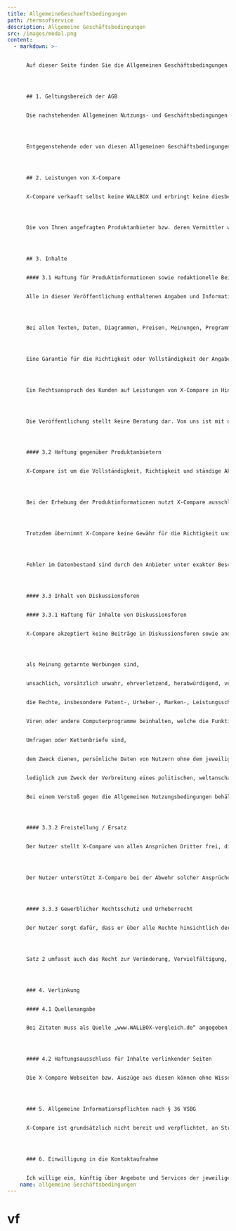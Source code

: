 ```yaml
---
title: AllgemeineGeschaeftsbedingungen
path: /termsofservice
description: Allgemeine Geschäftsbedingungen
src: /images/medal.png
content:
  - markdown: >-


      Auf dieser Seite finden Sie die Allgemeinen Geschäftsbedingungen (AGB) der [www.WALLBOX-vergleich.de](http://www.WALLBOX-vergleich.de), X-Compare UG (nachfolgend X-Compare).




      ## 1. Geltungsbereich der AGB


      Die nachstehenden Allgemeinen Nutzungs- und Geschäftsbedingungen gelten für sämtliche zwischen der X-Compare und dem Interessenten entstehenden Rechtsverhältnisse sowie für jegliche Nutzung der von X-Compare zur Verfügung gestellten Internetseiten, Leistungen, insbesondere Berechnungen, Konditionen und sonstige Daten.




      Entgegenstehende oder von diesen Allgemeinen Geschäftsbedingungen abweichende Bedingungen haben keine Geltung.




      ## 2. Leistungen von X-Compare


      X-Compare verkauft selbst keine WALLBOX und erbringt keine diesbezüglichen individuellen Beratungsleistungen. X-Compare fungiert lediglich als sogenannter Tippgeber, das heißt, unsere Tätigkeit besteht alleine darin, allgemeine Kundendaten (Name, Anschrift, Telefonnummer, Verwendungszweck, Einsatzort und Anzahl der gewünschten Fahrzeuge, Branche und Zeitpunkt der geplanten Anschaffung) aufzunehmen und den Kontakt zwischen Ihnen und dem jeweiligen Produktanbieter oder dessen Vermittler herzustellen.




      Die von Ihnen angefragten Produktanbieter bzw. deren Vermittler werden Ihnen, basierend auf Ihren Angaben, auf Sie zugeschnittene Produkte unverbindlich anbieten. Sie entscheiden selbst, welches Angebot Sie annehmen möchten. Unsere Produktpartner leiten nach Ihrem Einverständnis alle weiteren Schritte in die Wege. Sämtliche nach dem Gesetz im Zusammenhang mit dem Vertragsschluss erforderlichen Informationen werden Ihnen von dem Vermittler und/oder den Händlern übermittelt. X-Compare erhält für seinen Service Provisionen von den Händlern oder Anbietern.




      ## 3. Inhalte


      #### 3.1 Haftung für Produktinformationen sowie redaktionelle Beiträge gegenüber Nutzern


      Alle in dieser Veröffentlichung enthaltenen Angaben und Informationen beruhen auf öffentlich zugänglichen Quellen, welche X-Compare und alle anderen Anbieter auf diesem Server für zuverlässig halten.




      Bei allen Texten, Daten, Diagrammen, Preisen, Meinungen, Programmen oder sonstigen Informationen bleiben Irrtümer vorbehalten.




      Eine Garantie für die Richtigkeit oder Vollständigkeit der Angaben können wir nicht übernehmen. Keine Information ist als eine Garantieaussage zu verstehen. Die Nutzung erfolgt auf eigenes Risiko. Auch für die Verwendung dieser Publikation oder deren Inhalt durch Dritte übernehmen wir keine Haftung.




      Ein Rechtsanspruch des Kunden auf Leistungen von X-Compare in Hinblick auf die bereitgestellten Datenbanken besteht nicht. Die Nutzungsmöglichkeiten können insbesondere bei Arbeiten an dem Onlineangebot eingeschränkt und unterbrochen sein.




      Die Veröffentlichung stellt keine Beratung dar. Von uns ist mit der Internetdokumentation eine Verkaufsberatung nicht beabsichtigt.




      #### 3.2 Haftung gegenüber Produktanbietern


      X-Compare ist um die Vollständigkeit, Richtigkeit und ständige Aktualisierung des zugrunde liegenden Datenmaterials bemüht, aber nicht zu dieser verpflichtet.




      Bei der Erhebung der Produktinformationen nutzt X-Compare ausschließlich öffentlich zugängliche Quelle. Die Erhebung erfolgt mit größtmöglicher Sorgfalt.




      Trotzdem übernimmt X-Compare keine Gewähr für die Richtigkeit und Vollständigkeit des Datenmaterials.




      Fehler im Datenbestand sind durch den Anbieter unter exakter Beschreibung unverzüglich an X-Compare zu melden.




      #### 3.3 Inhalt von Diskussionsforen


      #### 3.3.1 Haftung für Inhalte von Diskussionsforen


      X-Compare akzeptiert keine Beiträge in Diskussionsforen sowie anderweitige Inhalte, die




      als Meinung getarnte Werbungen sind,


      unsachlich, vorsätzlich unwahr, ehrverletzend, herabwürdigend, verleumderisch, sittlich anstößig oder pornographisch sind oder einen sonstigen Straftatbestand erfüllen,


      die Rechte, insbesondere Patent-, Urheber-, Marken-, Leistungsschutz-, Kennzeichenrechte Dritter verletzen,


      Viren oder andere Computerprogramme beinhalten, welche die Funktionsweise fremder Computer beeinträchtigen,


      Umfragen oder Kettenbriefe sind,


      dem Zweck dienen, persönliche Daten von Nutzern ohne dem jeweiligen ausdrücklichen Einverständnis zu insbesondere geschäftlichen Zwecken zu sammeln, zu speichern, oder zu nutzen. Dies gilt auch, ohne dass Inhalte eingestellt werden,


      lediglich zum Zweck der Verbreitung eines politischen, weltanschaulichen oder religiösen Bekenntnisses erfolgt.


      Bei einem Verstoß gegen die Allgemeinen Nutzungsbedingungen behält sich X-Compare vor, Beiträge ohne Angabe von Gründen zu entfernen. Die Verfolgung strafrechtlicher Konsequenzen jeder Art bleibt hiervon unberührt.




      #### 3.3.2 Freistellung / Ersatz


      Der Nutzer stellt X-Compare von allen Ansprüchen Dritter frei, die diese gegen X-Compare aufgrund der vom Nutzer zur Veröffentlichung übermittelten Inhalte gegen X-Compare geltend machen. Die Rechtsverteidigung gegen derartige Ansprüche bleibt X-Compare vorbehalten.




      Der Nutzer unterstützt X-Compare bei der Abwehr solcher Ansprüche, insbesondere durch sämtliche zur Verteidigung erforderlichen Informationen. Der Nutzer ist zum Ersatz des Schadens verpflichtet, der X-Compare durch die erfolgreiche Inanspruchnahme durch Dritte entsteht. Hierzu zählen auch Kosten der Rechtsverfolgung.




      #### 3.3.3 Gewerblicher Rechtsschutz und Urheberrecht


      Der Nutzer sorgt dafür, dass er über alle Rechte hinsichtlich der von ihm zur Veröffentlichung in den Diskussionsforen bereitgestellten Inhalte verfügt und dadurch keine Rechte Dritter verletzt werden. Er räumt X-Compare hiermit unwiderruflich das räumlich und zeitlich unbeschränkte Recht zur Nutzung und Verwertung der von ihm bereitgestellten Inhalte ein.




      Satz 2 umfasst auch das Recht zur Veränderung, Vervielfältigung, Übersendung, öffentlichen Wiedergabe, Veröffentlichung, Weiterentwicklung, Übertragung der Nutzungsrechte auf Dritte ohne Anspruch auf Vergütung. Die anderweitige Veröffentlichung der vom Nutzer übertragenen Inhalte durch ihn oder Dritte mit seiner Zustimmung ist zulässig.




      ### 4. Verlinkung


      #### 4.1 Quellenangabe


      Bei Zitaten muss als Quelle „www.WALLBOX-vergleich.de“ angegeben werden.




      #### 4.2 Haftungsausschluss für Inhalte verlinkender Seiten


      Die X-Compare Webseiten bzw. Auszüge aus diesen können ohne Wissen von X-Compare mittels „Hyperlinks“ verlinkt werden. Wir und alle anderen Anbieter auf diesem Server übernehmen in diesem Zusammenhang keine Haftung für Informationen und Angaben in Webseiten Dritter. Hierzu zählen auch Kosten der Rechtsverfolgung und Verteidigung.




      ### 5. Allgemeine Informationspflichten nach § 36 VSBG


      X-Compare ist grundsätzlich nicht bereit und verpflichtet, an Streitbeilegungsverfahren vor einer Verbraucherschlichtungsstelle teilzunehmen.




      ### 6. Einwilligung in die Kontaktaufnahme


      Ich willige ein, künftig über Angebote und Services der jeweiligen Anbieter und X-Compare per E-Mail, Telefon, sowie über Facebook, Instagram oder LinkedIn persönlich informiert und beraten zu werden. Diese Einwilligungserklärung kann jederzeit ohne Angabe von Gründen schriftlich oder mittels entsprechender E-Mail an info@WALLBOX-vergleich.de widerrufen werden.
    name: allgemeine Geschäftsbedingungen
---
```


# vf
